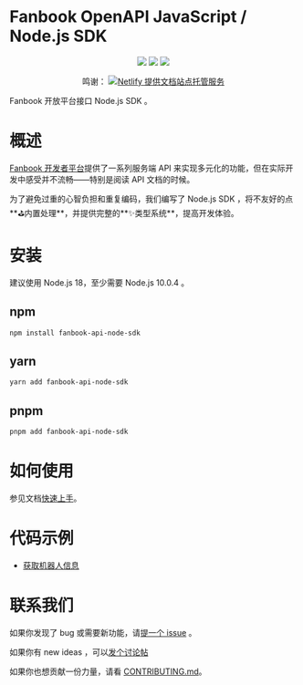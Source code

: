 # Fanbook OpenAPI JavaScript / Node.js SDK

<p align="center">
  <img src="https://img.shields.io/badge/license-MIT-green?style=flat-square" />
  <img src="https://shields.io/github/issues/DevOpen-Club/api-node-sdk?style=flat-square" />
  <img src="https://shields.io/github/issues-pr/DevOpen-Club/api-node-sdk?style=flat-square" />
</p>

<p align="center">
  鸣谢：
  <a href="https://www.netlify.com" title="Netlify 提供文档站点托管服务"><img src="https://www.netlify.com/v3/img/components/netlify-color-accent.svg" alt="Netlify 提供文档站点托管服务" /></a>
</p>

Fanbook 开放平台接口 Node.js SDK 。

# 概述

[Fanbook 开发者平台](https://open.fanbook.mobi/)提供了一系列服务端 API 来实现多元化的功能，但在实际开发中感受并不流畅——特别是阅读 API 文档的时候。

为了避免过重的心智负担和重复编码，我们编写了 Node.js SDK ，将不友好的点**⛳内置处理**，并提供完整的**✨类型系统**，提高开发体验。

# 安装

建议使用 Node.js 18，至少需要 Node.js 10.0.4 。

## npm

```bash
npm install fanbook-api-node-sdk
```

## yarn

```bash
yarn add fanbook-api-node-sdk
```

## pnpm

```bash
pnpm add fanbook-api-node-sdk
```

# 如何使用

参见文档[快速上手](https://fanbook-api-sdk.js.org/guide/quick-starter.html)。

# 代码示例

- [获取机器人信息](./examples/quick-starter.ts)

# 联系我们

如果你发现了 bug 或需要新功能，请[提一个 issue](https://github.com/DevOpen-Club/api-node-sdk/new) 。

如果你有 new ideas ，可以[发个讨论帖](https://github.com/DevOpen-Club/api-node-sdk/discussions/new/choose)

如果你也想贡献一份力量，请看 [CONTRIBUTING.md](./CONTRIBUTING.md)。
